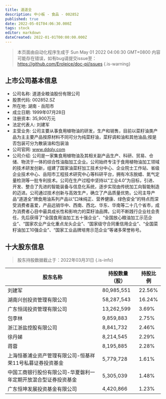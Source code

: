 ```yaml
---
title: 道道全
description: 中小板 - 食品 - 002852
published: true
date: 2022-05-01T04:06:30.000Z
tags: stock
editor: markdown
dateCreated: 2022-01-01T00:00:00.000Z
---
```


> 本页面由自动化程序生成于 Sun May 01 2022 04:06:30 GMT+0800
> 内容可能存在错误，如有bug请提交issue至：https://github.com/Eroleice/doc-pi/issues
{.is-warning}

## 上市公司基本信息
- 公司名称: 道道全粮油股份有限公司
- 股票代码: 002852.SZ
- 所在地: 湖南 - 岳阳市
- 成立日期: 1999年07月28日
- 注册资本: 35,900万元
- 法定代表人: 刘建军
- 主营业务: 公司主要从事食用植物油的研发，生产和销售，目前以菜籽油类产品为主主要产品按原材料不同可分为纯菜籽油，菜籽调和油和其他油品;按是否包装可分为散装油和包装油
- 公司官网: www.ddqly.com
- 公司介绍: 公司是一家集食用植物油及其相关副产品生产、科研、贸易、仓储、物流于一体的综合性油脂加工企业。公司始终专注于食用植物油加工领域的技术研发创新，组建了国家油菜籽加工技术分中心、企业院士工作站、省级企业技术中心、岳阳市工程技术研究中心等科研平台，拥有冷冻脱蜡、氮气定量检测等一批专利技术。公司在生产过程中坚持以“工业4.0”为目标，引进、开发、整合了先进的智能装备与信息化系统，逐步实现由传统加工向智能制造的迈进。公司通过技术创新与高效生产，确立了产品质量优势。公司主导产品“道道全”牌食用油系列产品以“口味纯正、营养健康、绿色安全”的特点而深受消费者喜爱，产品远销华中、西南、西北、华东、华南等二十几个省市，成为消费者心目中最具成长性和影响力的菜籽油品牌。公司不断践行企业社会责任，先后获得了“全国食用油加工五十强企业”、“全国放心粮油加工示范企业”、“国家农业产业化重点龙头企业”、“国家级守合同重信用企业”、“全国菜籽油加工10强企业”、“国家工业品牌培育示范企业”等诸多荣誉称号。


## 十大股东信息
> 股东持股数据截止于：2022年03月31日
{.is-info}

| 股东名称 | 持股数量（股） | 持股比例 |
| --- | --- | --- |
| 刘建军 | 80,985,551 | 22.56% |
| 湖南兴创投资管理有限公司 | 58,287,543 | 16.24% |
| 广东恒阔投资管理有限公司 | 13,262,599 | 3.69% |
| 包李林 | 9,859,883 | 2.75% |
| 浙江浙盐控股有限公司 | 8,841,732 | 2.46% |
| 徐丹娣 | 8,214,545 | 2.29% |
| 蒋蓉 | 8,195,885 | 2.28% |
| 上海恒基浦业资产管理有限公司-恒基祥荣11号私募证券投资基金 | 5,779,728 | 1.61% |
| 中国工商银行股份有限公司-华夏磐利一年定期开放混合型证券投资基金 | 5,305,039 | 1.48% |
| 广东恒坤发展投资基金有限公司 | 4,420,866 | 1.23% |




